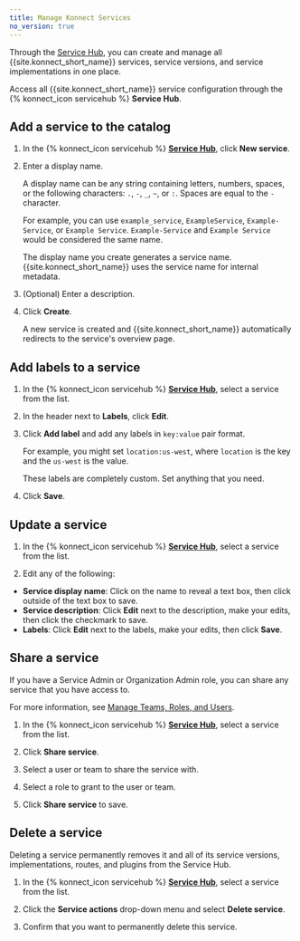 ```yaml
---
title: Manage Konnect Services
no_version: true
---
```


Through the [Service Hub](https://cloud.konghq.com/servicehub/), you can
create and manage all {{site.konnect_short_name}} services, service versions, and service
implementations in one place.

Access all {{site.konnect_short_name}} service configuration through the {% konnect_icon servicehub %}
**Service Hub**.

## Add a service to the catalog

1. In the {% konnect_icon servicehub %} [**Service Hub**](https://cloud.konghq.com/servicehub), click **New service**.

1. Enter a display name.

    A display name can be any string containing letters, numbers, spaces, or the following
    characters: `.`, `-`, `_`, `~`, or `:`. Spaces are equal to the `-` character.

    For example, you can use `example_service`, `ExampleService`, `Example-Service`, or `Example Service`.
    `Example-Service` and `Example Service` would be considered the same name.

    The display name you create generates a service name. {{site.konnect_short_name}}
    uses the service name for internal metadata.

1. (Optional) Enter a description.

1. Click **Create**.

    A new service is created and {{site.konnect_short_name}} automatically
    redirects to the service's overview page.

## Add labels to a service

1. In the {% konnect_icon servicehub %} [**Service Hub**](https://cloud.konghq.com/servicehub), select a service from the list.

1. In the header next to **Labels**, click **Edit**.

1. Click **Add label** and add any labels in `key:value` pair format.

    For example, you might set `location:us-west`, where `location` is the key
    and the `us-west` is the value.

    These labels are completely custom. Set anything that you need.

1. Click **Save**.

## Update a service

1. In the {% konnect_icon servicehub %} [**Service Hub**](https://cloud.konghq.com/servicehub), select a service from the list.

1. Edit any of the following:
  * **Service display name**: Click on the name to reveal a text box, then click outside of the text box to save.
  * **Service description**: Click **Edit** next to the description, make your edits, then click the checkmark to save.
  * **Labels**: Click **Edit** next to the labels, make your edits, then click **Save**.

## Share a service

If you have a Service Admin or Organization Admin role, you can share any
service that you have access to.

For more information, see [Manage Teams, Roles, and Users](/konnect/org-management/teams-and-roles/#entity-and-role-sharing).

1. In the {% konnect_icon servicehub %} [**Service Hub**](https://cloud.konghq.com/servicehub), select a service from the list.

1. Click **Share service**.

1. Select a user or team to share the service with.

1. Select a role to grant to the user or team.

1. Click **Share service** to save.

## Delete a service

Deleting a service permanently removes it and all of its service versions, implementations, routes, and plugins from the Service Hub.

1. In the {% konnect_icon servicehub %} [**Service Hub**](https://cloud.konghq.com/servicehub), select a service from the list.

1. Click the **Service actions** drop-down menu and select **Delete service**.

1. Confirm that you want to permanently delete this service.
